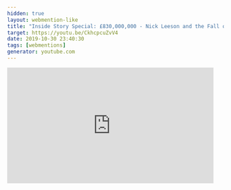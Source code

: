 ```yaml
---
hidden: true
layout: webmention-like
title: "Inside Story Special: £830,000,000 - Nick Leeson and the Fall of the House of Barings"
target: https://youtu.be/CkhcpcuZvV4
date: 2019-10-30 23:40:30
tags: [webmentions]
generator: youtube.com
---
```







<div style="width: 480px; height: 270px; overflow: hidden; position: relative;"><iframe frameborder="0" scrolling="no" seamless="seamless" webkitallowfullscreen="webkitAllowFullScreen" mozallowfullscreen="mozallowfullscreen" allowfullscreen="allowfullscreen" id="okplayer" width="480" height="270" src="http://youtube.com/embed/CkhcpcuZvV4" style="position: absolute; top: 0px; left: 0px; width: 480px; height: 270px;"></iframe></div>
